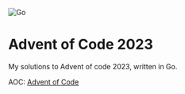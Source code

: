 ![Go](https://img.shields.io/badge/go-%2300ADD8.svg?style=for-the-badge&logo=go&logoColor=white)
# Advent of Code 2023
My solutions to Advent of code 2023, written in Go.

AOC: [Advent of Code](https://adventofcode.com/)
